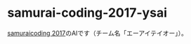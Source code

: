 # samurai-coding-2017-ysai

<a href="http://www.ipsj.or.jp/event/samuraicoding/2017-18/">samuraicoding 2017</a>のAIです（チーム名「エーアイテイオー」）。

